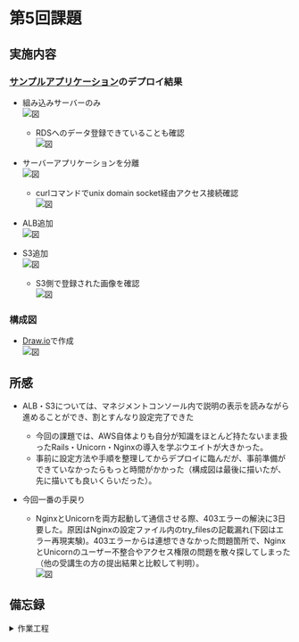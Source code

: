 # 第5回課題

## 実施内容

### [サンプルアプリケーション](https://github.com/yuta-ushijima/raisetech-live8-sample-app)のデプロイ結果

- 組み込みサーバーのみ  
    ![図](images_lec5/fruit_db_enbded.PNG)  

  - RDSへのデータ登録できていることも確認  
      ![図](images_lec5/check_RDS_table.PNG)  


- サーバーアプリケーションを分離  
    ![図](images_lec5/start_status_nginx_unicorn.PNG)  

  - curlコマンドでunix domain socket経由アクセス接続確認  
      ![図](images_lec5/curl_socket_nginx.PNG)  


- ALB追加  
    ![図](images_lec5/access_through_alb.PNG)  


- S3追加  
    ![図](images_lec5/s3_test3.PNG)  

    - S3側で登録された画像を確認  
      ![図](images_lec5/s3_test4.PNG)  


### 構成図

- [Draw.io](https://app.diagrams.net/)で作成  
    ![図](images_lec5/AWS_Architecture.PNG)  



## 所感

- ALB・S3については、マネジメントコンソール内で説明の表示を読みながら進めることができ、割とすんなり設定完了できた  
  - 今回の課題では、AWS自体よりも自分が知識をほとんど持たないまま扱ったRails・Unicorn・Nginxの導入を学ぶウエイトが大きかった。 
  - 事前に設定方法や手順を整理してからデプロイに臨んだが、事前準備ができていなかったらもっと時間がかかった（構成図は最後に描いたが、先に描いても良いくらいだった）。


- 今回一番の手戻り  
    - NginxとUnicornを両方起動して通信させる際、403エラーの解決に3日要した。原因はNginxの設定ファイル内のtry_filesの記載漏れ\(下図はエラー再現実験\)。403エラーからは連想できなかった問題箇所で、NginxとUnicornのユーザー不整合やアクセス権限の問題を散々探してしまった（他の受講生の方の提出結果と比較して判明）。  
      ![図](images_lec5/error_try_files.PNG)  


## 備忘録

<details>
<summary>作業工程</summary>

1. EC2にSSHで接続  
   ![図](images_lec5/ssh.PNG)  

2. yumの最新化  
   ![図](/images_lec5/sudo_yum_update.PNG)  

    ```
    sudo yum update
    ```

3. MariaDBのアンインストール
- MariaDBがインストールされていることを確認  
  ![図](images_lec5/yum_installed_mariadb.PNG)  

  ```
  yum list installed | grep mariadb
  ```

- MariaDBの削除\(-yオプションで確認省略\)  
  ![図](images_lec5/mariadb_list_remove.PNG)  

  ```
  sudo yum remove -y mariadb-*
  ```

4. インストール
- git  
  ![図](images_lec5/install_git.PNG)  

  ```
  sudo yum install git  
  ```

- ruby 3.1.2  
    - GPG取得\(GNU Privacy Guard：公開鍵\)・RVMインストール  
      ![図](images_lec5/RVM_GPGkey.PNG)  
      
      ```
      gpg2 --keyserver keyserver.ubuntu.com --recv-keys 409B6B1796C275462A1703113804BB82D39DC0E3 7D2BAF1CF37B13E2069D6956105BD0E739499BDB
      curl -sSL https://get.rvm.io | bash -s stable
      ```
 
    - Rubyのインストール・設定反映・デフォルト設定  
      ![図](images_lec5/source_RVM.PNG)  
      ![図](images_lec5/use_version_RVM.PNG)  

      ```
      source /home/ec2-user/.rvm/scripts/rvm
      rvm use --default 3.1.2
      source ~/.bash_profile
      ruby -v
      ```

- Bundler 2.3.14  
  ![図](images_lec5/installBundler.PNG)  

  ```
  gem install bundler -v 2.3.14
  bundler -v
  ```

- Rails 7.0.4  
  ![図](images_lec5/installRails.PNG)  

  ```
  gem install rails -v 7.0.4
  rails -v
  ```

- Node v17.9.1  
  ![図](images_lec5/installNVM.PNG)  
  ![図](images_lec5/use_version_Node.PNG)  

  ```
  curl -o- https://raw.githubusercontent.com/nvm-sh/nvm/v0.39.5/install.sh | bash
  . ~/.nvm/nvm.sh
  nvm -v
  nvm install 17.9.1
  nvm use 17.9.1
  node -v
  ```

- yarn 1.22.19  
  ![図](images_lec5/install_use_version_Yarn.PNG)  

  ```
  npm install -g yarn@1.22.19
  yarn -v
  ```

- MySQL  
    - インストール\(参考：[リンク](https://github.com/MasatoshiMizumoto/raisetech_documents/blob/main/aws/docs/install_mysql_on_cloud9_amazon_linux_2.md)\)  
      ![図](images_lec5/installMySQL1.PNG)  
      ![図](images_lec5/installMySQL2.PNG)  

      ```
      curl -fsSL https://raw.githubusercontent.com/MasatoshiMizumoto/raisetech_documents/main/aws/scripts/mysql_amazon_linux_2.sh | sh
      yum list installed | grep mysql
      ```

    - MySQLの起動・停止・状態確認  
      ![図](images_lec5/statusMySQL.PNG)  

      ```
      sudo systemctl start mysqld
      ```

      ```
      sudo service mysqld stop
      ```

      ```
      systemctl status mysqld.service
      ```

5. サンプルアプリケーションのクローン  
   ![図](images_lec5/git_clone.PNG)  

    ```
    git clone https://github.com/yuta-ushijima/raisetech-live8-sample-app.git
    ```

6. サンプルアプリケーションの環境設定と起動

- database.ymlの作成\(サンプルファイルからコピー\)  
  ![図](images_lec5/copy_database_yml.PNG)  

  ```
  cp config/database.yml.sample config/database.yml
  ```

- database.ymlの編集  
  ![図](images_lec5/vi_command_edit.PNG)  

  ```
  default: &default
  adapter: mysql2
  encoding: utf8mb4
  pool: <%= ENV.fetch("RAILS_MAX_THREADS") { 5 } %>
  username: RDSのユーザー名
  password: RDSのパスワード
  host: RDSのエンドポイント
  ```

- 環境構築  
  ![図](images_lec5/setupDatabase.PNG)  

  ```
  bin/setup
  ```

- アプリケーションサーバーの起動  
  ![図](images_lec5/bin_dev.PNG)  

  ```
  bin/dev
  ```

- EC2のインバウンドルールで3000番ポート追加  
  ![図](images_lec5/EC2_SG_add_port3000.PNG)  

7. Web サーバー\(Nginx\)とAP サーバー\(Unicorn\)の設定  

- Unicornのインストール  

  > [!IMPORTANT]  
  > 組み込みサーバーによる起動成功を確認後に着手

  - Gemfileに以下コードが記載されていることを確認  

    ```ruby:Gemfile
    gem 'unicorn'
    ```

  - インストールコマンド実行
    ![図](images_lec5/install_bundle_unicorn.PNG)  

    ```
    bundle install
    ```

- 設定用ファイルの作成・編集  
  [`unicorn.rb`](https://github.com/herokaijp/devcenter/wiki/Rails-unicorn#%E8%A8%AD%E5%AE%9A)を編集し、sockteファイル・pidファイルの保存先を見直し  
  ![図](images_lec5/update_pid_socket_folder.PNG)  

  ```
  vi config/unicorn.rb
  ```

- Unicornの起動・停止・状態確認  
  > [!NOTE]  
  > 起動時に\-pオプションでポート番号指定、\-Eオプションで環境指定\(`deveopment`は開発環境、`production`は本番環境\)、-Dオプションでデーモン\(常駐\)プロセス

  ```
  bundle exec unicorn -c config/unicorn.rb -p 3000 -E development -D
  ```

  > [!IMPORTANT]  
  > pidファイルの保管場所にパスを修正しないと、pidファイルが無い旨のエラーが出て停止できない  

  ```
  kill -QUIT `cat tmp/pids/unicorn.pid`
  ```

  ```
  ps -ef | grep unicorn | grep -v grep
  ```

  ![図](images_lec5/start_status_unicorn.PNG)  

  エラー時は以下を確認  
  ![図](images_lec5/error_RDS_not_activate1.PNG)  
  ![図](images_lec5/error_RDS_not_activate2.PNG)  
  
  ```
  cat log/unicorn.log
  ```

  Unicorn起動し動作確認  
  ![図](images_lec5/fruit_db_unicorn.PNG)  

  ```
  curl --unix-socket /home/ec2-user/raisetech-live8-sample-app/tmp/sockets/unicorn.sock http://\(パブリックIPアドレス\)
  ```

- Nginxのインストール  

  > [!IMPORTANT]  
  > Unicorn使用し起動成功を確認後に着手

  - インストールコマンドの確認  
    ![図](images_lec5/AWS_extras.PNG)  
    ![図](images_lec5/AWS_extras_enable_nginx.PNG)  

    ```
    amazon-linux-extras | grep "nginx"
    sudo amazon-linux-extras enable nginx1
    ```

  - インストールコマンドの実行  
    ![図](images_lec5/install_nginx.PNG)  

    ````
    sudo yum clean metadata
    sudo yum install nginx
    nginx -v
    ```


- 設定用ファイルの作成・編集・内容チェック  
  ![図](images_lec5/nginx_cnf_update_point1.PNG)  
  ![図](images_lec5/nginx_cnf_update_point.PNG)  

  ```
  sudo cp -a /etc/nginx/nginx.conf /etc/nginx/nginx.conf.sample
  sudo vi /etc/nginx/nginx.conf
  sudo nginx -t
  ```

  - `local@unicorn`の記述の中に`proxy_set_header`がないと以下エラー  
    ![図](images_lec5/error_proxy_set.PNG)  


  - `server`の記述の中に`try_files`がないと以下エラー\(下図はエラー再現実験\)  
    ![図](images_lec5/forbidden_by_tryfiles.PNG)  
    ![図](images_lec5/error_try_files.PNG)  


  - Nginxの起動・停止・状態確認\(下図はエラー再現実験\)  
    ![図](images_lec5/start_status_nginx_only.PNG)  
    ![図](images_lec5/test_status_start_nginx.PNG)  
    ![図](images_lec5/ps_aux_unicorn_nginx.PNG)  

    ```
    sudo systemctl start nginx
    ```

    ```
    sudo systemctl stop nginx
    ```

    ```
    systemctl status nginx
    ps aux | grep nginx
    ```


  - EC2インスタンス起動時とあわせた自動起動ON/OFF  

    ```
    sudo systemctl enable nginx
    sudo systemctl disable nginx
    ```


  - エラー時は以下を確認  

    ```
    sudo cat /var/log/nginx/error.log
    ```


- `config/environments/development.rb`の設定変更後、CSS有効化のため以下コマンド実行  
  ![図](images_lec5/css_enhance.PNG)  

  ```
  bin/rails assets:precompile  
  ```


- EC2のインバウンドルールに80番ポート追加  
  ![図](images_lec5/SGupdated.PNG)  

8. ALBの設定

- ALBの設定  
  ![図](images_lec5/elb-1.PNG)  


- ALB用のセキュリティグループの設定  
  ![図](images_lec5/ELB_SG_properties.PNG)  


- ターゲットグループの設定とヘルスチェック\(要アプリ起動\)  
  ![図](images_lec5/tg-1.PNG)  
  ![図](images_lec5/tg_healsth_check1.PNG)  
  ![図](images_lec5/alb-properties-1.PNG)  


- ALB経由でアクセスしたところブロック ⇒ `sconfig/environments/development.rb`の設定変更で解消  
  ![図](images_lec5/update_config_environments_development.PNG)  

9. S3の設定

- S3の作成   
  ![図](images_lec5/S3_properties.PNG)  
  ![図](images_lec5/S3_encryption_default_setting.PNG)  


- IAMユーザーの作成\(S3アクセス用\)  
  - ユーザーを新規作成しS3FullAccess権限付与  
    ![図](images_lec5/IAM_attatch_Policy.PNG)  
    ![図](images_lec5/IAM-make-key.PNG)  
    ![図](images_lec5/IAM-make-Key-UseCase.PNG)  

  - access_keyとsecret_access_keyを取得  
    ![図](images_lec5/IAM-Key-DL.PNG)  
    ![図](images_lec5/IAM-properties.PNG)  


- EC2にS3接続用のIAMロールを作成して付与  
  - S3FullAccess権限付与  
    ![図](images_lec5/IAMRole_Properties_S3Full.PNG)  

  - EC2にIAMロール付与  
    ![図](images_lec5/IAMRole_Set_EC2.PNG)  


- Unicornの設定ファイル編集  
  - `Gemfile`の設定変更\(要すれば\)  
    ![図](images_lec5/edit_gemfile.PNG)  

    ```
    gem 'aws-sdk-s3', require: false
    ```

  - `config/storage.yml`の設定変更  
    ![図](images_lec5/edit_storage_yml.PNG)  

    ```
    service: S3
    region: <バケットのリージョン>
    bucket: <バケットの名称>
    access_key_id: <%= Rails.application.credentials.dig(:aws, :access_key_id) %>
    secret_access_key: <%= Rails.application.credentials.dig(:aws, :secret_access_key) %>
    ```

  - S3アクセス用のIAMユーザーのaccess_keyとsecret_access_keyを登録  
    ![図](images_lec5/edit_master_key.PNG)  

    ```
    EDITOR=vi rails credentials:edit
    access_key: ＜IAMユーザーのaccess_key＞
    secret_access_key: ＜IAMユーザーのsecret_access_key＞
    ```

    > [!NOTE]  
    > 登録時に以下エラーメッセージが出たら、古い`credentials.yml.enc`をリネームして退避、`config/master.key`、`credentials.yml.enc`を新規作成  

    ![図](images_lec5/editoor_vi_credentials.PNG)  

    ```
    mv config/credentials.yml.enc config/credentials_old.yml.enc
    touch config/master.key
    ```

  - `config/environments/development.rb`の設定変更  
    ![図](images_lec5/edit_config_environments_development_rb.PNG)  

    ```
    config.active_storage.service = :amazon
    ```


- EC2、Nginx、Unicorn、RDSを起動して動作確認  
  ![図](images_lec5/S3_test1.PNG)  
  ![図](images_lec5/s3_test2.PNG)  

  </details>
